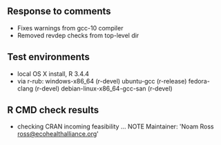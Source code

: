 ## Response to comments

- Fixes warnings from gcc-10 compiler
- Removed revdep checks from top-level dir

## Test environments
* local OS X install, R 3.4.4
* via r-rub: 
   windows-x86_64 (r-devel)
   ubuntu-gcc (r-release)
   fedora-clang (r-devel) 
   debian-linux-x86_64-gcc-san (r-devel)

## R CMD check results

* checking CRAN incoming feasibility ... NOTE
Maintainer: 'Noam Ross <ross@ecohealthalliance.org>'


